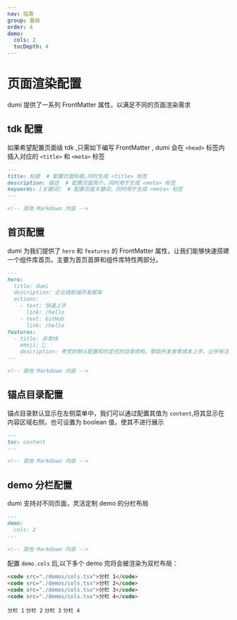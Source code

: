 ```yaml
---
nav: 指南
group: 基础
order: 4
demo:
  cols: 2
  tocDepth: 4
---
```


# 页面渲染配置

dumi 提供了一系列 FrontMatter 属性，以满足不同的页面渲染需求

## tdk 配置

如果希望配置页面级 tdk ,只需如下编写 FrontMatter , dumi 会在 `<head>` 标签内插入对应的 `<title>` 和 `<meta>` 标签

```md
---
title: 标题  # 配置页面标题,同时生成 <title> 标签
description: 描述  # 配置页面简介，同时用于生成 <meta> 标签
keywords: [关键词]  # 配置页面关键词，同时用于生成 <meta> 标签
---

<!-- 其他 Markdown 内容 -->
```

## 首页配置

dumi 为我们提供了 `hero` 和 `features` 的 FrontMatter 属性，让我们能够快速搭建一个组件库首页。主要为首页首屏和组件库特性两部分。

```md
---
hero:
  title: dumi
  description: 企业级前端开发框架
  actions:
    - text: 快速上手
      link: /hello
    - text: GitHub
      link: /hello
features:
  - title: 非常快
    emoji: 🚀
    description: 考究的默认配置和约定式的目录结构，帮助开发者零成本上手，让所有注意力都能放在文档编写和组件开发上
---

<!-- 其他 Markdown 内容 -->
```



## 锚点目录配置

锚点目录默认显示在左侧菜单中，我们可以通过配置其值为 `content`,将其显示在内容区域右侧，也可设置为 boolean 值，使其不进行展示

```md
---
toc: content
---

<!-- 其他 Markdown 内容 -->
```


## demo 分栏配置

dumi 支持对不同页面，灵活定制 demo 的分栏布局

```md
---
demo:
  cols: 2
---

<!-- 其他 Markdown 内容 -->
```

配置 `demo.cols` 后,以下多个 demo 完将会被渲染为双栏布局：

```md
<code src="./demos/cols.tsx">分栏 1</code>
<code src="./demos/cols.tsx">分栏 2</code>
<code src="./demos/cols.tsx">分栏 3</code>
<code src="./demos/cols.tsx">分栏 4</code>
```
<code src="./demos/cols.tsx">分栏 1</code>
<code src="./demos/cols.tsx">分栏 2</code>
<code src="./demos/cols.tsx">分栏 3</code>
<code src="./demos/cols.tsx">分栏 4</code>
